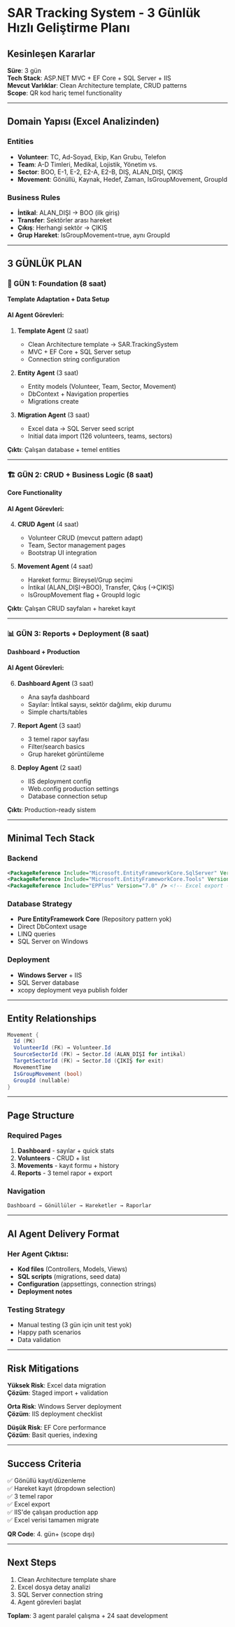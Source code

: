 ﻿# SAR Tracking System - 3 Günlük Hızlı Geliştirme Planı

## Kesinleşen Kararlar

**Süre**: 3 gün  
**Tech Stack**: ASP.NET MVC + EF Core + SQL Server + IIS  
**Mevcut Varlıklar**: Clean Architecture template, CRUD patterns  
**Scope**: QR kod hariç temel functionality

---

## Domain Yapısı (Excel Analizinden)

### Entities
- **Volunteer**: TC, Ad-Soyad, Ekip, Kan Grubu, Telefon
- **Team**: A-D Timleri, Medikal, Lojistik, Yönetim vs.
- **Sector**: BOO, E-1, E-2, E2-A, E2-B, DIŞ, ALAN_DIŞI, ÇIKIŞ
- **Movement**: Gönüllü, Kaynak, Hedef, Zaman, IsGroupMovement, GroupId

### Business Rules
- **İntikal**: ALAN_DIŞI → BOO (ilk giriş)
- **Transfer**: Sektörler arası hareket
- **Çıkış**: Herhangi sektör → ÇIKIŞ
- **Grup Hareket**: IsGroupMovement=true, aynı GroupId

---

## 3 GÜNLÜK PLAN

### 🚀 GÜN 1: Foundation (8 saat)
**Template Adaptation + Data Setup**

#### AI Agent Görevleri:
1. **Template Agent** (2 saat)
   - Clean Architecture template → SAR.TrackingSystem
   - MVC + EF Core + SQL Server setup
   - Connection string configuration

2. **Entity Agent** (3 saat)
   - Entity models (Volunteer, Team, Sector, Movement)
   - DbContext + Navigation properties
   - Migrations create

3. **Migration Agent** (3 saat)
   - Excel data → SQL Server seed script
   - Initial data import (126 volunteers, teams, sectors)

**Çıktı**: Çalışan database + temel entities

---

### 🏗️ GÜN 2: CRUD + Business Logic (8 saat)
**Core Functionality**

#### AI Agent Görevleri:
4. **CRUD Agent** (4 saat)
   - Volunteer CRUD (mevcut pattern adapt)
   - Team, Sector management pages
   - Bootstrap UI integration

5. **Movement Agent** (4 saat)
   - Hareket formu: Bireysel/Grup seçimi
   - İntikal (ALAN_DIŞI→BOO), Transfer, Çıkış (→ÇIKIŞ)
   - IsGroupMovement flag + GroupId logic

**Çıktı**: Çalışan CRUD sayfaları + hareket kayıt

---

### 📊 GÜN 3: Reports + Deployment (8 saat)
**Dashboard + Production**

#### AI Agent Görevleri:
6. **Dashboard Agent** (3 saat)
   - Ana sayfa dashboard
   - Sayılar: İntikal sayısı, sektör dağılımı, ekip durumu
   - Simple charts/tables

7. **Report Agent** (3 saat)
   - 3 temel rapor sayfası
   - Filter/search basics
   - Grup hareket görüntüleme

8. **Deploy Agent** (2 saat)
   - IIS deployment config
   - Web.config production settings
   - Database connection setup

**Çıktı**: Production-ready sistem

---

## Minimal Tech Stack

### Backend
```xml
<PackageReference Include="Microsoft.EntityFrameworkCore.SqlServer" Version="9.0" />
<PackageReference Include="Microsoft.EntityFrameworkCore.Tools" Version="9.0" />
<PackageReference Include="EPPlus" Version="7.0" /> <!-- Excel export -->
```

### Database Strategy
- **Pure EntityFramework Core** (Repository pattern yok)
- Direct DbContext usage
- LINQ queries
- SQL Server on Windows

### Deployment
- **Windows Server** + IIS
- SQL Server database
- xcopy deployment veya publish folder

---

## Entity Relationships

```csharp
Movement {
  Id (PK)
  VolunteerId (FK) → Volunteer.Id
  SourceSectorId (FK) → Sector.Id (ALAN_DIŞI for intikal)  
  TargetSectorId (FK) → Sector.Id (ÇIKIŞ for exit)
  MovementTime
  IsGroupMovement (bool)
  GroupId (nullable)
}
```

---

## Page Structure

### Required Pages
1. **Dashboard** - sayılar + quick stats
2. **Volunteers** - CRUD + list
3. **Movements** - kayıt formu + history
4. **Reports** - 3 temel rapor + export

### Navigation
```
Dashboard → Gönüllüler → Hareketler → Raporlar
```

---

## AI Agent Delivery Format

### Her Agent Çıktısı:
- **Kod files** (Controllers, Models, Views)
- **SQL scripts** (migrations, seed data)
- **Configuration** (appsettings, connection strings)
- **Deployment notes**

### Testing Strategy
- Manual testing (3 gün için unit test yok)
- Happy path scenarios
- Data validation

---

## Risk Mitigations

**Yüksek Risk**: Excel data migration  
**Çözüm**: Staged import + validation

**Orta Risk**: Windows Server deployment  
**Çözüm**: IIS deployment checklist

**Düşük Risk**: EF Core performance  
**Çözüm**: Basit queries, indexing

---

## Success Criteria

✅ Gönüllü kayıt/düzenleme  
✅ Hareket kayıt (dropdown selection)  
✅ 3 temel rapor  
✅ Excel export  
✅ IIS'de çalışan production app  
✅ Excel verisi tamamen migrate  

**QR Code**: 4. gün+ (scope dışı)

---

## Next Steps

1. Clean Architecture template share
2. Excel dosya detay analizi
3. SQL Server connection string
4. Agent görevleri başlat

**Toplam**: 3 agent paralel çalışma + 24 saat development